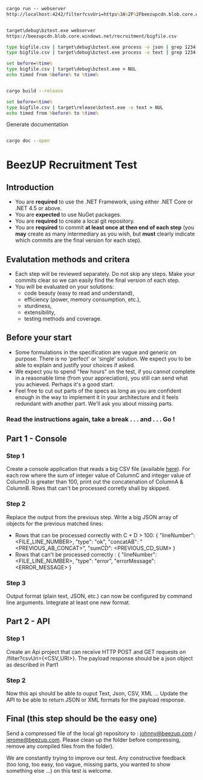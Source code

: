 ``` cmd
cargo run -- webserver
http://localhost:4242/filter?csvUri=https%3A%2F%2Fbeezupcdn.blob.core.windows.net%2Frecruitment%2Fbigfile.csv


target\debug\bztest.exe webserver
https://beezupcdn.blob.core.windows.net/recruitment/bigfile.csv

type bigfile.csv | target\debug\bztest.exe process -o json | grep 1234
type bigfile.csv | target\debug\bztest.exe process -o text | grep 1234

set before=%time%
type bigfile.csv | target\debug\bztest.exe > NUL
echo timed from %before% to %time%


cargo build --release

set before=%time%
type bigfile.csv | target\release\bztest.exe -o text > NUL
echo timed from %before% to %time%

```


Generate documentation
``` cmd

cargo doc --open

```





# BeezUP Recruitment Test

## Introduction
- You are **required** to use the .NET Framework, using either .NET Core or .NET 4.5 or above.
- You are **expected** to use NuGet packages.
- You are **required** to create a local git repository.
- You are **required** to commit **at least once at then end of each step** (you **may** create as many intermediary as you wish, but **must** clearly indicate which commits are the final version for each step).

## Evalutation methods and critera
- Each step will be reviewed separately. Do not skip any steps. Make your commits clear so we can easily find the final version of each step.
- You will be evaluated on your solutions:
  - code beauty (easy to read and understand),
  - efficiency (power, memory consumption, etc.),
  - sturdiness,
  - extensibility,
  - testing methods and coverage.

## Before your start
- Some formulations in the specification are vague and generic on purpose. There is no 'perfect' or 'single' solution. We expect you to be able to explain and justify your choices if asked.
- We expect you to spend "few hours" on the test, if you cannot complete in a reasonable time (from your appreciation), you still can send what you achieved. Perhaps it's a good start.
- Feel free to cut out parts of the specs as long as you are confident enough in the way to implement it in your architecture and it feels redundant with another part. We'll ask you about missing parts.

### Read the instructions again, take a break . . . and . . . Go !

## Part 1 - Console

### Step 1

Create a console application that reads a big CSV file (available [here](https://beezupcdn.blob.core.windows.net/recruitment/bigfile.csv "bigfile.csv")).
For each row where the sum of integer value of ColumnC and integer value of ColumnD is greater than 100, print out the concatenation of ColumnA & ColumnB.
Rows that can't be processed corretly shall by skipped.

### Step 2

Replace the output from the previous step. Write a big JSON array of objects for the previous matched lines:
- Rows that can be processed correctly with C + D > 100: { "lineNumber": <FILE_LINE_NUMBER>, "type": "ok", "concatAB": "<PREVIOUS_AB_CONCAT>", "sumCD": <PREVIOUS_CD_SUM> }
- Rows that can't be processed correctly : { "lineNumber": <FILE_LINE_NUMBER>, "type": "error", "errorMessage": <ERROR_MESSAGE> }

### Step 3

Output format (plain text, JSON, etc.) can now be configured by command line arguments. Integrate at least one new format.

## Part 2 - API

### Step 1

Create an Api project that can receive HTTP POST and GET requests on /filter?csvUri={<CSV_URI>}.
The payload response should be a json object as described in Part1

### Step 2

Now this api should be able to ouput Text, Json, CSV, XML ... 
Update the API to be able to return JSON or XML formats for the payload response.

## Final (this step should be the easy one)

Send a compressed file of the local git repository to : johnny@beezup.com / jerome@beezup.com.
Please clean up the folder before compressing, remove any compiled files from the folder).

We are constantly trying to improve our test. Any constructive feedback (too long, too easy, too vague, missing parts, you wanted to show something else ...) on this test is welcome.